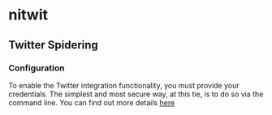# nitwit
## Twitter Spidering

### Configuration
To enable the Twitter integration functionality, you must provide your credentials.  The simplest and most secure way, 
at this tie, is to do so via the command line.  You can find out more details [here](http://twitter4j.org/en/configuration.html)

	 
